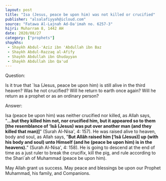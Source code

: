 ```yaml
---
layout: post
title: "Isa (Jesus, peace be upon him) was not killed or crucified"
publisher: "alsalafiyyah@icloud.com"
source: "Fatawa Al-Lajnah Ad-Da'imah no. 6257-3"
hijri: Muharram 8, 1442 AH
date: 2020/08/27
category: ["prophets"]
shaykhs: 
 - Shaykh Abdul-'Aziz ibn 'Abdullah ibn Baz
 - Shaykh Abdul-Razzaq al-Afify
 - Shaykh Abdullah ibn Ghudayyan
 - Shaykh Abdullah ibn Qa'ud
---
```


Question: 

Is it true that `Isa (Jesus, peace be upon him) is still alive in the third heaven? Was he not crucified? Will he return to earth once again? Will he return as a prophet or as an ordinary person?

Answer:

Isa (peace be upon him) was neither crucified nor killed, as Allah says, "**...but they killed him not, nor crucified him, but it appeared so to them [the resemblance of ‘Isâ (Jesus) was put over another man (and they killed that man)]**" (Surah Al-Nisa', 4: 157). He was raised alive to heaven, body and soul, as Allah says, "**But Allâh raised him [‘Isâ (Jesus)] up (with his body and soul) unto Himself (and he (peace be upon him) is in the heavens).**" (Surah Al-Nisa', 4: 158). He is going to descend at the end of time as a just ruler to break the crucifix, kill the pig, and rule according to the Shari`ah of Muhammad (peace be upon him).

May Allah grant us success. May peace and blessings be upon our Prophet Muhammad, his family, and Companions.
